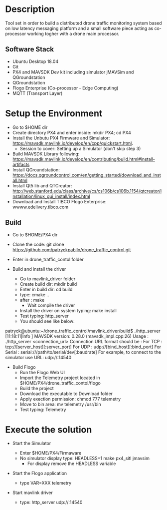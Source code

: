 # Description
Tool set in order to build a distributed drone traffic monitoring system based on low latency messaging platform and a small software piece acting as co-processor working togher with a drone main processor.

## Software Stack
 - Ubuntu Desktop 18.04
 - Git
 - PX4 and MAVSDK Dev kit including simulator jMAVSim and QGroundstation
 - QGroundstation
 - Flogo Enterprise (Co-processor - Edge Computing)
 - MQTT (Transport Layer)

# Setup the Environment
 - Go to $HOME dir
 - Create directory PX4 and enter inside: mkdir PX4; cd PX4
 - Install the Unbutu PX4 Firmware and Simulator: https://mavsdk.mavlink.io/develop/en/cpp/quickstart.html. 
   - Session to cover: Setting up a Simulator (don't skip step 3)
 - Build MAVSDK Library following: https://mavsdk.mavlink.io/develop/en/contributing/build.html#install-artifacts
 - Install QGroundstation: https://docs.qgroundcontrol.com/en/getting_started/download_and_install.html
 - Install Qt5 lib and QTCreator: http://web.stanford.edu/class/archive/cs/cs106b/cs106b.1154/qtcreator/installation/linux_gui_install/index.html
 - Download and Install TIBCO Flogo Enterprise: wwww.edelivery.tibco.com 
 
## Build 

- Go to $HOME/PX4 dir
- Clone the code: git clone https://github.com/patryckpabllo/drone_traffic_control.git
- Enter in drone_traffic_contol folder

- Build and install the driver
  - Go to mavlink_driver folder
  - Create build dir: mkdir build
  - Enter in build dir: cd build
  - type: cmake ..
  - after : make
    - Wait compile the driver 
  - Install the driver on system typing: make install
  - Test typing: http_server
  - You should see like below:
 
patryck@ubuntu:~/drone_traffic_control/mavlink_driver/build$ ./http_server 
[11:18:11|Info ] MAVSDK version: 0.28.0 (mavsdk_impl.cpp:26)
Usage : ./http_server <connection_url>
Connection URL format should be :
 For TCP : tcp://[server_host][:server_port]
 For UDP : udp://[bind_host][:bind_port]
 For Serial : serial:///path/to/serial/dev[:baudrate]
For example, to connect to the simulator use URL: udp://:14540

- Build Flogo
  - Run the Flogo Web UI
  - Import the Telemetry project located in $HOME/PX4/drone_traffic_contol/flogo
  - Build the project
  - Download the executable to Download folder
  - Apply exection permission: chmod 777 telemetry 
  - Move to bin area: mv telemetry /usr/bin
  - Test typing: Telemetry

# Execute the solution
- Start the Simulator
  - Enter $HOME/PX4/Firmaware
  - No simulator display type: HEADLESS=1 make px4_sitl jmavsim
    - For display remove the HEADLESS variable
    
- Start the Flogo application
  - type VAR=XXX telemetry
  
- Start mavlink driver
  -  type: http_server udp://:14540
